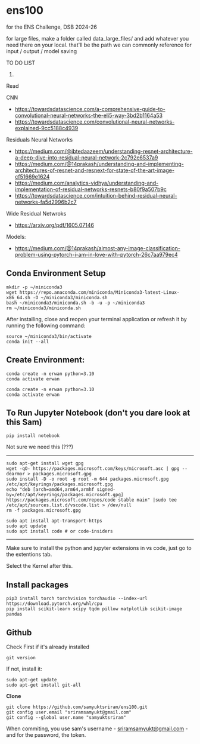 # ens100
for the ENS Challenge, DSB 2024-26

for large files, make a folder called data_large_files/ and add whatever you need there on your local. that'll be the path we can commonly reference for input / output / model saving

TO DO LIST

1. 

Read

CNN
- https://towardsdatascience.com/a-comprehensive-guide-to-convolutional-neural-networks-the-eli5-way-3bd2b1164a53
- https://towardsdatascience.com/convolutional-neural-networks-explained-9cc5188c4939

Residuals Neural Networks
- https://medium.com/@ibtedaazeem/understanding-resnet-architecture-a-deep-dive-into-residual-neural-network-2c792e6537a9
- https://medium.com/@14prakash/understanding-and-implementing-architectures-of-resnet-and-resnext-for-state-of-the-art-image-cf51669e1624
- https://medium.com/analytics-vidhya/understanding-and-implementation-of-residual-networks-resnets-b80f9a507b9c
- https://towardsdatascience.com/intuition-behind-residual-neural-networks-fa5d2996b2c7

Wide Residual Netwroks
- https://arxiv.org/pdf/1605.07146
  
Models:
- https://medium.com/@14prakash/almost-any-image-classification-problem-using-pytorch-i-am-in-love-with-pytorch-26c7aa979ec4


## Conda Environment Setup
```console
mkdir -p ~/miniconda3
wget https://repo.anaconda.com/miniconda/Miniconda3-latest-Linux-x86_64.sh -O ~/miniconda3/miniconda.sh
bash ~/miniconda3/miniconda.sh -b -u -p ~/miniconda3
rm ~/miniconda3/miniconda.sh
```

After installing, close and reopen your terminal application or refresh it by running the following command:

```console
source ~/miniconda3/bin/activate
conda init --all
```

## Create Environment:

```console
conda create -n erwan python=3.10
conda activate erwan
```

```console
conda create -n erwan python=3.10
conda activate erwan
```

## To Run Jupyter Notebook (don't you dare look at this Sam)

```console
pip install notebook
```

Not sure we need this (???)

---
```console
sudo apt-get install wget gpg
wget -qO- https://packages.microsoft.com/keys/microsoft.asc | gpg --dearmor > packages.microsoft.gpg
sudo install -D -o root -g root -m 644 packages.microsoft.gpg /etc/apt/keyrings/packages.microsoft.gpg
echo "deb [arch=amd64,arm64,armhf signed-by=/etc/apt/keyrings/packages.microsoft.gpg] https://packages.microsoft.com/repos/code stable main" |sudo tee /etc/apt/sources.list.d/vscode.list > /dev/null
rm -f packages.microsoft.gpg
```

```console
sudo apt install apt-transport-https
sudo apt update
sudo apt install code # or code-insiders
```
---

Make sure to install the python and jupyter extensions in vs code, just go to the extentions tab.

Select the Kernel after this.

## Install packages

```console
pip3 install torch torchvision torchaudio --index-url https://download.pytorch.org/whl/cpu
pip install scikit-learn scipy tqdm pillow matplotlib scikit-image pandas
```

## Github

Check First if it's already installed

```console
git version
```

If not, install it:

```console
sudo apt-get update
sudo apt-get install git-all
```

**Clone**

```console
git clone https://github.com/samyuktsriram/ens100.git
git config user.email "sriramsamyukt@gmail.com"
git config --global user.name "samyuktsriram"
```

When commiting, you use sam's username - sriramsamyukt@gmail.com - and for the password, the token.















